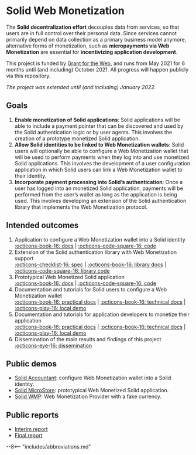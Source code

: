 # Solid Web Monetization

The **Solid decentralization effort** decouples data from services, so that users are in full control over their personal data.
Since services cannot primarily depend on data collection as a primary business model anymore, alternative forms of monetization,
such as **micropayments via Web Monetization** are essential for **incentivizing application development**.

This project is funded by [Grant for the Web](https://www.grantfortheweb.org/),
and runs from May 2021 for 6 months until (and including) October 2021.
All progress will happen publicly via this repository.

_The project was extended until (and including) January 2022._

## Goals

1. **Enable monetization of Solid applications**: Solid applications will be able to include a payment pointer that can be discovered and used by the Solid authentication logic or by user agents. This involves the creation of a prototype monetized Solid application.
2. **Allow Solid identities to be linked to Web Monetization wallets**: Solid users will optionally be able to configure a Web Monetization wallet that will be used to perform payments when they log into and use monetized Solid applications. This involves the development of a user configuration application in which Solid users can link a Web Monetization wallet to their identity.
3. **Incorporate payment processing into Solid’s authentication**: Once a user has logged into an monetized Solid application, payments will be performed from the user’s wallet as long as the application is being used. This involves developing an extension of the Solid authentication library that implements the Web Monetization protocol.

## Intended outcomes

1. Application to configure a Web Monetization wallet into a Solid identity  
   [:octicons-book-16: docs](/solid-web-monetization/accountant) | [:octicons-code-square-16: code](https://github.com/KNowledgeOnWebScale/solid-web-monetization/tree/master/solid-accountant)
2. Extension of the Solid authentication library with Web Monetization support  
   [:octicons-checklist-16: spec](/solid-web-monetization/spec.html) | [:octicons-book-16: library docs](/solid-web-monetization/wmp/client) | [:octicons-code-square-16: library code](https://github.com/KNowledgeOnWebScale/solid-wmp-client)
3. Prototypical Web Monetized Solid application  
   [:octicons-book-16: docs](/solid-web-monetization/microstore) | [:octicons-code-square-16: code](https://github.com/KNowledgeOnWebScale/solid-web-monetization/tree/master/solid-microstore)
4. Documentation and tutorials for Solid users to configure a Web Monetization wallet  
   [:octicons-book-16: practical docs](/solid-web-monetization/accountant/practical) | [:octicons-book-16: technical docs](/solid-web-monetization/accountant/technical) | [:octicons-play-16: local demo](/solid-web-monetization/demo/intro)
5. Documentation and tutorials for application developers to monetize their application  
   [:octicons-book-16: practical docs](/solid-web-monetization/microstore/practical) | [:octicons-book-16: technical docs](/solid-web-monetization/microstore/technical) | [:octicons-play-16: local demo](/solid-web-monetization/demo/intro)
6. Dissemination of the main results and findings of this project  
   [:octicons-eye-16: dissemination](/solid-web-monetization/dissemination) 

## Public demos

* [Solid Accountant](https://wallet.solid-wm.discover.ilabt.imec.be/): configure Web Monetization wallet into a Solid identity.
* [Solid MicroStore](https://store.solid-wm.discover.ilabt.imec.be/): prototypical Web Monetized Solid application.
* [Solid WMP](https://wmp.solid-wm.discover.ilabt.imec.be): Web Monetization Provider with a fake currency.

## Public reports

* [Interim report](https://community.webmonetization.org/rubensworks/incentivizing-decentralized-application-development-within-solid-through-web-monetization-grant-report-1-4i35)
* [Final report](https://community.webmonetization.org/rubensworks/incentivizing-decentralized-application-development-within-solid-through-web-monetization-grant-report-2-4blb)

--8<-- "includes/abbreviations.md"